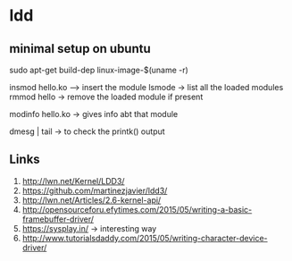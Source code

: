 # ldd

minimal setup on ubuntu
-----------------------
sudo apt-get build-dep linux-image-$(uname -r)


   insmod hello.ko --> insert the module
   lsmode -> list all the loaded modules
   rmmod hello -> remove the loaded module if present

   modinfo hello.ko -> gives info abt that module

   dmesg | tail -> to check the printk() output

Links
------

1. http://lwn.net/Kernel/LDD3/
2. https://github.com/martinezjavier/ldd3/
3. http://lwn.net/Articles/2.6-kernel-api/
4. http://opensourceforu.efytimes.com/2015/05/writing-a-basic-framebuffer-driver/
5. https://sysplay.in/ -> interesting way
6. http://www.tutorialsdaddy.com/2015/05/writing-character-device-driver/
